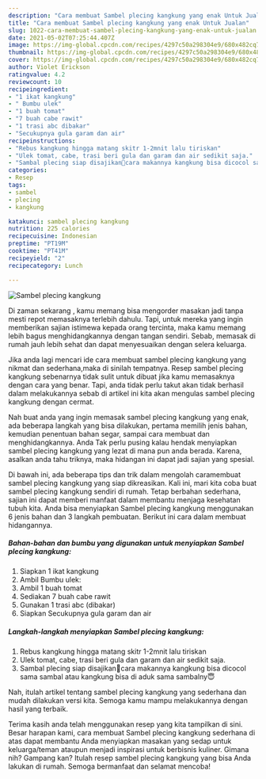 ```yaml
---
description: "Cara membuat Sambel plecing kangkung yang enak Untuk Jualan"
title: "Cara membuat Sambel plecing kangkung yang enak Untuk Jualan"
slug: 1022-cara-membuat-sambel-plecing-kangkung-yang-enak-untuk-jualan
date: 2021-05-02T07:25:44.407Z
image: https://img-global.cpcdn.com/recipes/4297c50a298304e9/680x482cq70/sambel-plecing-kangkung-foto-resep-utama.jpg
thumbnail: https://img-global.cpcdn.com/recipes/4297c50a298304e9/680x482cq70/sambel-plecing-kangkung-foto-resep-utama.jpg
cover: https://img-global.cpcdn.com/recipes/4297c50a298304e9/680x482cq70/sambel-plecing-kangkung-foto-resep-utama.jpg
author: Violet Erickson
ratingvalue: 4.2
reviewcount: 10
recipeingredient:
- "1 ikat kangkung"
- " Bumbu ulek"
- "1 buah tomat"
- "7 buah cabe rawit"
- "1 trasi abc dibakar"
- "Secukupnya gula garam dan air"
recipeinstructions:
- "Rebus kangkung hingga matang skitr 1-2mnit lalu tiriskan"
- "Ulek tomat, cabe, trasi beri gula dan garam dan air sedikit saja."
- "Sambal plecing siap disajikan🥰cara makannya kangkung bisa dicocol sama sambal atau kangkung bisa di aduk sama sambalny😇"
categories:
- Resep
tags:
- sambel
- plecing
- kangkung

katakunci: sambel plecing kangkung 
nutrition: 225 calories
recipecuisine: Indonesian
preptime: "PT19M"
cooktime: "PT41M"
recipeyield: "2"
recipecategory: Lunch

---
```



![Sambel plecing kangkung](https://img-global.cpcdn.com/recipes/4297c50a298304e9/680x482cq70/sambel-plecing-kangkung-foto-resep-utama.jpg)

Di zaman  sekarang , kamu memang bisa mengorder masakan jadi tanpa mesti repot memasaknya terlebih dahulu. Tapi, untuk mereka yang ingin memberikan sajian istimewa kepada orang tercinta, maka kamu memang lebih bagus menghidangkannya dengan tangan sendiri. Sebab, memasak di rumah jauh lebih sehat dan dapat menyesuaikan dengan selera keluarga.

Jika anda lagi mencari ide cara membuat sambel plecing kangkung yang nikmat dan sederhana,maka di sinilah tempatnya. Resep sambel plecing kangkung  sebenarnya tidak sulit untuk dibuat jika kamu memasaknya dengan cara yang benar. Tapi, anda tidak perlu takut akan tidak berhasil dalam melakukannya 
sebab di artikel ini kita akan mengulas sambel plecing kangkung dengan cermat.  



Nah buat anda yang ingin memasak sambel plecing kangkung yang enak, ada beberapa langkah yang bisa dilakukan, pertama memilih jenis bahan, kemudian penentuan bahan segar, sampai cara membuat dan menghidangkannya. Anda Tak perlu pusing kalau hendak menyiapkan sambel plecing kangkung yang lezat di mana pun anda berada. Karena, asalkan anda  tahu triknya, maka hidangan ini dapat jadi sajian yang spesial.

Di bawah ini, ada beberapa tips dan trik dalam mengolah caramembuat sambel plecing kangkung yang siap dikreasikan. Kali ini, mari kita coba buat sambel plecing kangkung sendiri di rumah. Tetap berbahan sederhana, sajian ini dapat memberi manfaat dalam membantu menjaga kesehatan tubuh kita. Anda bisa menyiapkan Sambel plecing kangkung menggunakan 6 jenis bahan dan 3 langkah pembuatan. Berikut ini cara dalam membuat hidangannya.

<!--inarticleads1-->

##### Bahan-bahan dan bumbu yang digunakan untuk menyiapkan Sambel plecing kangkung:

1. Siapkan 1 ikat kangkung
1. Ambil  Bumbu ulek:
1. Ambil 1 buah tomat
1. Sediakan 7 buah cabe rawit
1. Gunakan 1 trasi abc (dibakar)
1. Siapkan Secukupnya gula garam dan air




<!--inarticleads2-->

##### Langkah-langkah menyiapkan Sambel plecing kangkung:

1. Rebus kangkung hingga matang skitr 1-2mnit lalu tiriskan
1. Ulek tomat, cabe, trasi beri gula dan garam dan air sedikit saja.
1. Sambal plecing siap disajikan🥰cara makannya kangkung bisa dicocol sama sambal atau kangkung bisa di aduk sama sambalny😇




Nah, itulah artikel tentang  sambel plecing kangkung  yang sederhana dan mudah dilakukan versi kita. Semoga kamu mampu melakukannya dengan hasil yang terbaik. 

Terima kasih anda telah menggunakan resep yang kita tampilkan di sini. Besar harapan kami, cara membuat  Sambel plecing kangkung sederhana di atas dapat membantu Anda menyiapkan masakan yang sedap untuk keluarga/teman ataupun menjadi inspirasi untuk berbisnis kuliner. Gimana nih? Gampang kan? Itulah resep sambel plecing kangkung yang bisa Anda lakukan di rumah. Semoga bermanfaat dan selamat mencoba!

